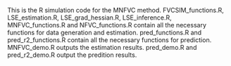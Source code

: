 This is the R simulation code for the MNFVC method.
FVCSIM_functions.R, LSE_estimation.R, LSE_grad_hessian.R, LSE_inference.R, MNFVC_functions.R and NFVC_functions.R contain all the necessary functions for data generation and estimation.
pred_functions.R and pred_r2_functions.R contain all the necessary functions for prediction.
MNFVC_demo.R outputs the estimation results.
pred_demo.R and pred_r2_demo.R output the predition results.

